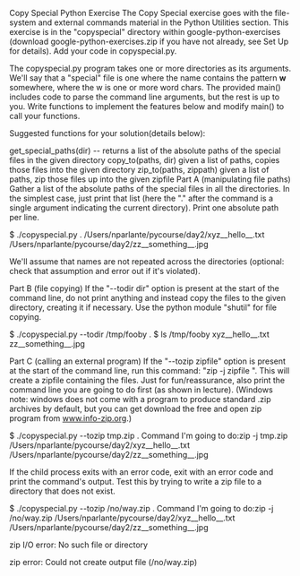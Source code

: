 Copy Special Python Exercise
The Copy Special exercise goes with the file-system and external commands material in the Python Utilities section. This exercise is in the "copyspecial" directory within google-python-exercises (download google-python-exercises.zip if you have not already, see Set Up for details). Add your code in copyspecial.py.

The copyspecial.py program takes one or more directories as its arguments. We'll say that a "special" file is one where the name contains the pattern __w__ somewhere, where the w is one or more word chars. The provided main() includes code to parse the command line arguments, but the rest is up to you. Write functions to implement the features below and modify main() to call your functions.

Suggested functions for your solution(details below):

get_special_paths(dir) -- returns a list of the absolute paths of the special files in the given directory
copy_to(paths, dir) given a list of paths, copies those files into the given directory
zip_to(paths, zippath) given a list of paths, zip those files up into the given zipfile
Part A (manipulating file paths)
Gather a list of the absolute paths of the special files in all the directories. In the simplest case, just print that list (here the "." after the command is a single argument indicating the current directory). Print one absolute path per line.

$ ./copyspecial.py .
/Users/nparlante/pycourse/day2/xyz__hello__.txt
/Users/nparlante/pycourse/day2/zz__something__.jpg

We'll assume that names are not repeated across the directories (optional: check that assumption and error out if it's violated).

Part B (file copying)
If the "--todir dir" option is present at the start of the command line, do not print anything and instead copy the files to the given directory, creating it if necessary. Use the python module "shutil" for file copying.

$ ./copyspecial.py --todir /tmp/fooby .
$ ls /tmp/fooby
xyz__hello__.txt        zz__something__.jpg

Part C (calling an external program)
If the "--tozip zipfile" option is present at the start of the command line, run this command: "zip -j zipfile <list all the files>". This will create a zipfile containing the files. Just for fun/reassurance, also print the command line you are going to do first (as shown in lecture). (Windows note: windows does not come with a program to produce standard .zip archives by default, but you can get download the free and open zip program from www.info-zip.org.)

$ ./copyspecial.py --tozip tmp.zip .
Command I'm going to do:zip -j tmp.zip /Users/nparlante/pycourse/day2/xyz__hello__.txt
/Users/nparlante/pycourse/day2/zz__something__.jpg



If the child process exits with an error code, exit with an error code and print the command's output. Test this by trying to write a zip file to a directory that does not exist.

$ ./copyspecial.py --tozip /no/way.zip .
Command I'm going to do:zip -j /no/way.zip /Users/nparlante/pycourse/day2/xyz__hello__.txt
/Users/nparlante/pycourse/day2/zz__something__.jpg


zip I/O error: No such file or directory

zip error: Could not create output file (/no/way.zip)